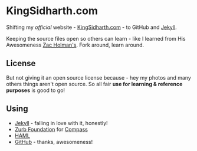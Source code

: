 # KingSidharth.com

Shifting my *official* website - [KingSidharth.com](http://www.kingsidharth.com) - to GitHub and [Jekyll](http://jekyllrb.com).

Keeping the source files open so others can learn - like I learned from His Awesomeness [Zac Holman's](https://github.com/holman/holman.github.com). Fork around, learn around.

## License

But not giving it an open source license because - hey my photos and many others things aren't open source. So all fair **use for learning & reference purposes** is good to go!

## Using

* [Jekyll](http://jekyllrb.com) - falling in love with it, honestly!
* [Zurb Foundation](http://foundation.zurb.com) for [Compass](http://compass-style.org/)
* [HAML](http://haml.info/)
* [GitHub](http://github.com) - thanks, awesomeness!
